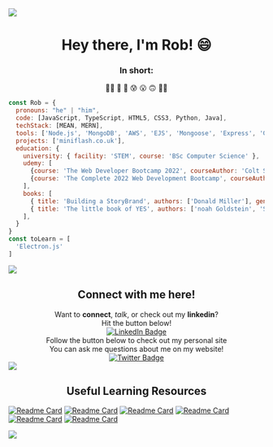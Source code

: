 <!-- My Introduction -->
<img src="https://camo.githubusercontent.com/76109812f3127b0f86940373897b04ac8943cb3c0f057f90046444480f61bafd/68747470733a2f2f692e696d6775722e636f6d2f77617856496d762e706e67"/>
<div align="center">
  <h1>Hey there, I'm Rob! 😄</h1> 
</div>

<div align="center">
  <h3>In short:</h3>
  <span>🐱‍💻</span>
  <span>🧐</span>
  <span>🤨</span>
  <span>😰</span>
  <span>😮</span>
  <span>🙃</span>
  <span>🐱‍💻</span>
</div>

```javascript
const Rob = {
  pronouns: "he" | "him",
  code: [JavaScript, TypeScript, HTML5, CSS3, Python, Java],
  techStack: [MEAN, MERN],
  tools: ['Node.js', 'MongoDB', 'AWS', 'EJS', 'Mongoose', 'Express', 'Git', 'JQuery'],
  projects: ['miniflash.co.uk'],
  education: {
    university: { facility: 'STEM', course: 'BSc Computer Science' },
    udemy: [
      {course: 'The Web Developer Bootcamp 2022', courseAuthor: 'Colt Steele', completion: '100%'},
      {course: 'The Complete 2022 Web Development Bootcamp', courseAuthor: 'Dr. Angela Yu', completion: '100%'}
    ],
    books: [
      { title: 'Building a StoryBrand', authors: ['Donald Miller'], genre: 'Marketing' },
      { title: 'The little book of YES', authors: ['noah Goldstein', 'Steve Martin', 'Robert Cialdini'], genre: 'Betterment' }
    ],
  }
}
const toLearn = [
  'Electron.js'
]
```

<img src="https://camo.githubusercontent.com/76109812f3127b0f86940373897b04ac8943cb3c0f057f90046444480f61bafd/68747470733a2f2f692e696d6775722e636f6d2f77617856496d762e706e67"/>
<div align="center"><h2>Connect with me here!</h2></div>
<div id="badges" align="center">
  <div align="center">Want to <b>connect</b>, <i>talk</i>, or check out my <b>linkedin</b>?<br>Hit the button below!</div>
  <a target="_blank" href="https://www.linkedin.com/in/r-bowden/">
    <img src="https://img.shields.io/badge/LinkedIn-blue?style=for-the-badge&logo=linkedin&logoColor=white" alt="LinkedIn Badge"/>
  </a>
  <div align="center">Follow the button below to check out my personal site<br>You can ask me questions about me on my website!</div>
  <a target="_blank" href="https://robertbowden.uk/">
    <img src="https://img.shields.io/badge/My Website-red?style=for-the-badge&logo=html5&logoColor=white" alt="Twitter Badge"/>
  </a>
</div>
<div align="center">
  <img src="https://komarev.com/ghpvc/?username=Code-by-Rob&style=flat-square&color=blue" alt=""/>
</div>
<!-- My Details -->
<!-- <div align="center">
  <img src="https://media.giphy.com/media/w1OBpBd7kJqHrJnJ13/giphy.gif" width="40" height="40"/>
  <p>🔭 I’m currently working on ...</p>
  <p>🌱 I’m currently learning ...</p>
  <p>👯 I’m looking to collaborate on ...</p>
  <p>🤔 I’m looking for help with ...</p>
  <p>💬 Ask me about ...</p>
  <p>📫 How to reach me: ...</p>
  <p>⚡ Fun fact: ...</p>
</div> -->

<!-- Highlighted Repos -->

<!-- My Tech Stack -->

<!-- Libraries I love -->

<!-- Frameworks -->

<!-- My Stats -->

<!-- CTAs -->
<!-- <div align="center">
  <h3>Private Work:</h3>
  <a href="https://www.miniflash.co.uk/">miniflash language learning</a>
</div> -->

<img src="https://camo.githubusercontent.com/76109812f3127b0f86940373897b04ac8943cb3c0f057f90046444480f61bafd/68747470733a2f2f692e696d6775722e636f6d2f77617856496d762e706e67"/>

<div align="center">
  <h2>Useful Learning Resources</h2>
</div>

[![Readme Card](https://github-readme-stats.vercel.app/api/pin/?username=Code-By-Rob&repo=Amazing-Web-Design)](https://github.com/anuraghazra/github-readme-stats)
[![Readme Card](https://github-readme-stats.vercel.app/api/pin/?username=EbookFoundation&repo=free-programming-books)](https://github.com/anuraghazra/github-readme-stats)
[![Readme Card](https://github-readme-stats.vercel.app/api/pin/?username=thedaviddias&repo=Front-End-Checklist)](https://github.com/anuraghazra/github-readme-stats)
[![Readme Card](https://github-readme-stats.vercel.app/api/pin/?username=kamranahmedse&repo=developer-roadmap)](https://github.com/anuraghazra/github-readme-stats)
[![Readme Card](https://github-readme-stats.vercel.app/api/pin/?username=GorvGoyl&repo=Clone-Wars)](https://github.com/anuraghazra/github-readme-stats)
[![Readme Card](https://github-readme-stats.vercel.app/api/pin/?username=lydiahallie&repo=javascript-questions)](https://github.com/anuraghazra/github-readme-stats)

<img src="https://camo.githubusercontent.com/76109812f3127b0f86940373897b04ac8943cb3c0f057f90046444480f61bafd/68747470733a2f2f692e696d6775722e636f6d2f77617856496d762e706e67"/>
